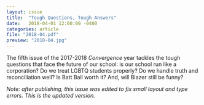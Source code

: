 ```yaml
---
layout: issue
title:  "Tough Questions, Tough Answers"
date:   2018-04-01 12:00:00 -0400
categories: article
file: "2018-04.pdf"
preview: "2018-04.jpg"
---
```


The fifth issue of the 2017-2018 *Convergence* year tackles the tough questions that face the future of our school: is our school run like a corporation? Do we treat LGBTQ students properly? Do we handle truth and reconciliation well? Is Batt Ball worth it? And, will Blazer still be funny?

*Note: after publishing, this issue was edited to fix small layout and type errors. This is the updated version.*
